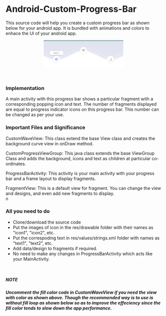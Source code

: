 # Android-Custom-Progress-Bar

This source code will help you create a custom progress bar as shown below for your android app. It is bundled with animations and colors to enhace the UI of your android app.

<p align = "center">
  <img src = "https://github.com/preeti276/Android-Custom-Progress-Bar/blob/master/app/src/main/res/drawable-v24/progressBar.png">
  </p>
  <br>
  
  <h3> Implementation </h4>
  A main activity with this progress bar shows a particular fragment with a corresponding popping icon and text.
  The number of fragments displayed are equal to progress indicator icons on this progress bar. This number can be 
  changed as per your use.<br>
 
 <h3> Important Files and Significance </h3>
 
 <a href = "https://github.com/preeti276/Android-Custom-Progress-Bar/blob/master/app/src/main/java/com/example/customprogressbar/CustomWaveView.java"></a> CustomWaveView: This class extend the base View class and creates the background curve view in onDraw method.
  <br>
 
 <a href = "https://github.com/preeti276/Android-Custom-Progress-Bar/blob/master/app/src/main/java/com/example/customprogressbar/CustomProgressViewGroup.java"></a> CustomProgressViewGroup:
  This java class extends the base ViewGroup Class and adds the background, icons and text as children at particular co-ordinates.
  <br>
  
  <a href = "https://github.com/preeti276/Android-Custom-Progress-Bar/blob/master/app/src/main/java/com/example/customprogressbar/ProgressBarActivity.java"></a>ProgressBarActivity: This activity is your main activity with your progress bar and a frame layout to display fragments.
  <br>
  
  
  <a href = "https://github.com/preeti276/Android-Custom-Progress-Bar/blob/master/app/src/main/java/com/example/customprogressbar/FragmentView.java"></a>FragmentView: This is a default view for fragment. You can change the view and designs, and even add new fragments to display.
  <br>n
  
  <h3> All you need to do </h3>
  <ul>
  <li>Clone/download the source code</li>
  <li>Put the images of icon in the res/drawable folder with their names as "icon1", "icon2", etc.</li>
  <li>Put the correspoding text in res/values/strings.xml folder with names as "text1", "text2", etc.</li>
  <li>Add data/design to fragments if required. </li>
  <li>No need to make any changes in ProgressBarActivity which acts like your MainActivity.</li>
 </ul><br>
 
 <h5>NOTE<h5>
  Uncomment the fill color code in <a href = "https://github.com/preeti276/Android-Custom-Progress-Bar/blob/master/app/src/main/java/com/example/customprogressbar/CustomWaveView.java"></a> CustomWaveView if you need the view with color as shown above. Though the recommended way is to use is without fill loop as shown below so as to improve the effeciency since the fill color tends to slow down the app performance. 
  
  
  









